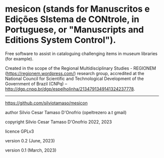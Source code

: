 # mesicon (stands for Manuscritos e Edições SIstema de CONtrole, in Portuguese, or "Manuscripts and Editions System Control").
Free software to assist in cataloguing challenging items in museum libraries (for example).

Created in the scope of the Regional Multidisciplinary Studies - REGIONEM (https://regionem.wordpress.com/) research group, accredited at the National Council for Scientific and Technological Development of the Government of Brazil (CNPq) – http://dgp.cnpq.br/dgp/espelholinha/2134791349141324237778.

* * *

https://github.com/silviotamaso/mesicon

author Silvio Cesar Tamaso D'Onofrio (opeltrezero a.t gmail)

copyright Silvio Cesar Tamaso D'Onofrio 2022, 2023

licence GPLv3

version 0.2 (June, 2023)

version 0.1 (March, 2023)
